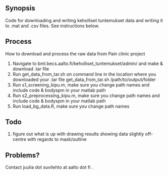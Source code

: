## Synopsis

Code for downloading and writing keholliset tuntemukset data and writing it to .mat and .csv files. See instructions below.

## Process

How to download and process the raw data from Pain clinic project
1. Navigate to bml.becs.aalto.fi/keholliset_tuntemukset/admin/ and make & download .tar file
2. Run get_data_from_tar.sh on command line in the location where you downloaded your .tar file
get_data_from_tar.sh /path/to/output/folder
3. Run s1_screening_kipu.m, make sure you change path names and include code & bodyspm in your matlab path
4. Run s2_preprocessing_kipu.m, make sure you change path names and include code & bodyspm in your matlab path
5. Run load_bg_data.R, make sure you change path names

## Todo

1. figure out what is up with drawing results showing data slightly off-centre with regards to mask/outline

## Problems?
Contact juulia dot suvilehto at aalto dot fi . 
